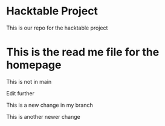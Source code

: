 # Hacktable Project


This is our repo for the hacktable project

# This is the read me file for the homepage


This is not in main

Edit further

This is a new change in my branch


This is another newer change